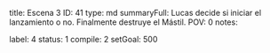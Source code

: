 title:          Escena 3
ID:             41
type:           md
summaryFull:    Lucas decide si iniciar el lanzamiento o no. Finalmente destruye el Mástil.
POV:            0
notes:          
                
label:          4
status:         1
compile:        2
setGoal:        500


